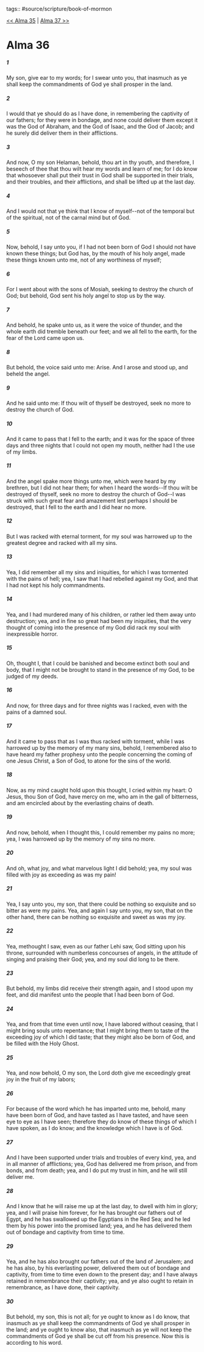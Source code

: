tags:: #source/scripture/book-of-mormon

[<< Alma 35](/Book_of_Mormon/09_Alma/Alma_35.md) | [Alma 37 >>](/Book_of_Mormon/09_Alma/Alma_37.md)

# Alma 36

##### 1

My son, give ear to my words; for I swear unto you, that inasmuch as ye shall keep the commandments of God ye shall prosper in the land.

##### 2

I would that ye should do as I have done, in remembering the captivity of our fathers; for they were in bondage, and none could deliver them except it was the God of Abraham, and the God of Isaac, and the God of Jacob; and he surely did deliver them in their afflictions.

##### 3

And now, O my son Helaman, behold, thou art in thy youth, and therefore, I beseech of thee that thou wilt hear my words and learn of me; for I do know that whosoever shall put their trust in God shall be supported in their trials, and their troubles, and their afflictions, and shall be lifted up at the last day.

##### 4

And I would not that ye think that I know of myself--not of the temporal but of the spiritual, not of the carnal mind but of God.

##### 5

Now, behold, I say unto you, if I had not been born of God I should not have known these things; but God has, by the mouth of his holy angel, made these things known unto me, not of any worthiness of myself;

##### 6

For I went about with the sons of Mosiah, seeking to destroy the church of God; but behold, God sent his holy angel to stop us by the way.

##### 7

And behold, he spake unto us, as it were the voice of thunder, and the whole earth did tremble beneath our feet; and we all fell to the earth, for the fear of the Lord came upon us.

##### 8

But behold, the voice said unto me: Arise. And I arose and stood up, and beheld the angel.

##### 9

And he said unto me: If thou wilt of thyself be destroyed, seek no more to destroy the church of God.

##### 10

And it came to pass that I fell to the earth; and it was for the space of three days and three nights that I could not open my mouth, neither had I the use of my limbs.

##### 11

And the angel spake more things unto me, which were heard by my brethren, but I did not hear them; for when I heard the words--If thou wilt be destroyed of thyself, seek no more to destroy the church of God--I was struck with such great fear and amazement lest perhaps I should be destroyed, that I fell to the earth and I did hear no more.

##### 12

But I was racked with eternal torment, for my soul was harrowed up to the greatest degree and racked with all my sins.

##### 13

Yea, I did remember all my sins and iniquities, for which I was tormented with the pains of hell; yea, I saw that I had rebelled against my God, and that I had not kept his holy commandments.

##### 14

Yea, and I had murdered many of his children, or rather led them away unto destruction; yea, and in fine so great had been my iniquities, that the very thought of coming into the presence of my God did rack my soul with inexpressible horror.

##### 15

Oh, thought I, that I could be banished and become extinct both soul and body, that I might not be brought to stand in the presence of my God, to be judged of my deeds.

##### 16

And now, for three days and for three nights was I racked, even with the pains of a damned soul.

##### 17

And it came to pass that as I was thus racked with torment, while I was harrowed up by the memory of my many sins, behold, I remembered also to have heard my father prophesy unto the people concerning the coming of one Jesus Christ, a Son of God, to atone for the sins of the world.

##### 18

Now, as my mind caught hold upon this thought, I cried within my heart: O Jesus, thou Son of God, have mercy on me, who am in the gall of bitterness, and am encircled about by the everlasting chains of death.

##### 19

And now, behold, when I thought this, I could remember my pains no more; yea, I was harrowed up by the memory of my sins no more.

##### 20

And oh, what joy, and what marvelous light I did behold; yea, my soul was filled with joy as exceeding as was my pain!

##### 21

Yea, I say unto you, my son, that there could be nothing so exquisite and so bitter as were my pains. Yea, and again I say unto you, my son, that on the other hand, there can be nothing so exquisite and sweet as was my joy.

##### 22

Yea, methought I saw, even as our father Lehi saw, God sitting upon his throne, surrounded with numberless concourses of angels, in the attitude of singing and praising their God; yea, and my soul did long to be there.

##### 23

But behold, my limbs did receive their strength again, and I stood upon my feet, and did manifest unto the people that I had been born of God.

##### 24

Yea, and from that time even until now, I have labored without ceasing, that I might bring souls unto repentance; that I might bring them to taste of the exceeding joy of which I did taste; that they might also be born of God, and be filled with the Holy Ghost.

##### 25

Yea, and now behold, O my son, the Lord doth give me exceedingly great joy in the fruit of my labors;

##### 26

For because of the word which he has imparted unto me, behold, many have been born of God, and have tasted as I have tasted, and have seen eye to eye as I have seen; therefore they do know of these things of which I have spoken, as I do know; and the knowledge which I have is of God.

##### 27

And I have been supported under trials and troubles of every kind, yea, and in all manner of afflictions; yea, God has delivered me from prison, and from bonds, and from death; yea, and I do put my trust in him, and he will still deliver me.

##### 28

And I know that he will raise me up at the last day, to dwell with him in glory; yea, and I will praise him forever, for he has brought our fathers out of Egypt, and he has swallowed up the Egyptians in the Red Sea; and he led them by his power into the promised land; yea, and he has delivered them out of bondage and captivity from time to time.

##### 29

Yea, and he has also brought our fathers out of the land of Jerusalem; and he has also, by his everlasting power, delivered them out of bondage and captivity, from time to time even down to the present day; and I have always retained in remembrance their captivity; yea, and ye also ought to retain in remembrance, as I have done, their captivity.

##### 30

But behold, my son, this is not all; for ye ought to know as I do know, that inasmuch as ye shall keep the commandments of God ye shall prosper in the land; and ye ought to know also, that inasmuch as ye will not keep the commandments of God ye shall be cut off from his presence. Now this is according to his word.
